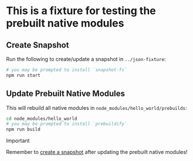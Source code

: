 # This is a fixture for testing the prebuilt native modules

## Create Snapshot

Run the following to create/update a snapshot in `../json-fixture`:

```bash
# you may be prompted to install `snapshot-fs`
npm run start
```

## Update Prebuilt Native Modules

This will rebuild all native modules in `node_modules/hello_world/prebuilds`:

```bash
cd node_modules/hello_world
# you may be prompted to install `prebuildify`
npm run build
```

> [!IMPORTANT]
>
> Remember to [create a snapshot](#create-snapshot) after updating the prebuilt native modules!
